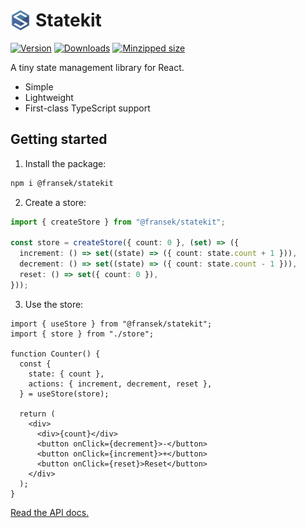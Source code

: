 <h1 style="display: flex; align-items: center; gap: 0.5rem;">
  <img src="./demo/src/statekit-logo.svg" alt="Statekit logo" width="32" />
  Statekit
</h1>

[![Version](https://img.shields.io/npm/v/@fransek/statekit)](https://npmjs.com/package/@fransek/statekit)
[![Downloads](https://img.shields.io/npm/dm/@fransek/statekit.svg)](https://npmjs.com/package/@fransek/statekit)
[![Minzipped size](https://img.shields.io/bundlephobia/minzip/@fransek/statekit)](https://bundlephobia.com/package/@fransek/statekit)

A tiny state management library for React.

- Simple
- Lightweight
- First-class TypeScript support

## Getting started

1. Install the package:

```sh
npm i @fransek/statekit
```

2. Create a store:

```ts
import { createStore } from "@fransek/statekit";

const store = createStore({ count: 0 }, (set) => ({
  increment: () => set((state) => ({ count: state.count + 1 })),
  decrement: () => set((state) => ({ count: state.count - 1 })),
  reset: () => set({ count: 0 }),
}));
```

3. Use the store:

```tsx
import { useStore } from "@fransek/statekit";
import { store } from "./store";

function Counter() {
  const {
    state: { count },
    actions: { increment, decrement, reset },
  } = useStore(store);

  return (
    <div>
      <div>{count}</div>
      <button onClick={decrement}>-</button>
      <button onClick={increment}>+</button>
      <button onClick={reset}>Reset</button>
    </div>
  );
}
```

[Read the API docs.](https://fransek.github.io/statekit/modules.html)
